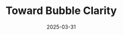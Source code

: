 ---
title: "Toward Bubble Clarity"
collection: publications
link: https://econjwatch.org/articles/toward-bubble-clarity-a-comment-on-miao-and-wang
venue: "Econ Journal Watch"
date: 2025-03-31
tags:
  - theoretical
  - macro
  - finance
coauthor: "Tomohiro Hirano"
wpurl: https://arxiv.org/abs/2407.14017
---